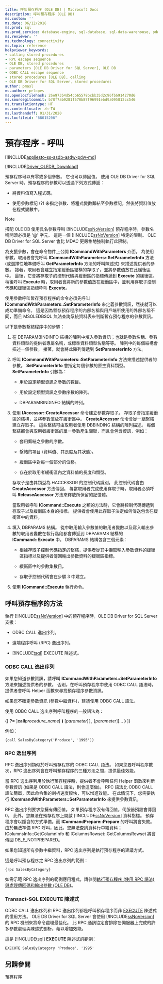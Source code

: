 ```yaml
---
title: 呼叫預存程序 (OLE DB) | Microsoft Docs
description: 呼叫預存程序 (OLE DB)
ms.custom: ''
ms.date: 06/12/2018
ms.prod: sql
ms.prod_service: database-engine, sql-database, sql-data-warehouse, pdw
ms.reviewer: ''
ms.technology: connectivity
ms.topic: reference
helpviewer_keywords:
- calling stored procedures
- RPC escape sequence
- OLE DB, stored procedures
- parameters [OLE DB Driver for SQL Server], OLE DB
- ODBC CALL escape sequence
- stored procedures [OLE DB], calling
- OLE DB Driver for SQL Server, stored procedures
author: pmasl
ms.author: pelopes
ms.openlocfilehash: 26e97354d54cb65578bcbb35d2c96fb6914270d6
ms.sourcegitcommit: b78f7ab9281f570b87f96991ebd9a095812cc546
ms.translationtype: HT
ms.contentlocale: zh-TW
ms.lasthandoff: 01/31/2020
ms.locfileid: "68015206"
---
```

# <a name="stored-procedures---calling"></a>預存程序 - 呼叫
[!INCLUDE[appliesto-ss-asdb-asdw-pdw-md](../../../includes/appliesto-ss-asdb-asdw-pdw-md.md)]

[!INCLUDE[Driver_OLEDB_Download](../../../includes/driver_oledb_download.md)]

  預存程序可以有零或多個參數。 它也可以傳回值。 使用 OLE DB Driver for SQL Server 時，預存程序的參數可以透過下列方式傳遞：  
  
-   將資料值寫入程式碼。  
  
-   使用參數標記 (?) 來指定參數、將程式變數繫結至參數標記，然後將資料值放在程式變數中。  
  
> [!NOTE]  
>  搭配 OLE DB 使用具名參數呼叫 [!INCLUDE[ssNoVersion](../../../includes/ssnoversion-md.md)] 預存程序時，參數名稱開頭必須是 '\@' 字元。 這是一個 [!INCLUDE[ssNoVersion](../../../includes/ssnoversion-md.md)] 特定的限制。 OLE DB Driver for SQL Server 會比 MDAC 更嚴格地強制執行此限制。  
  
 為支援參數，會在命令物件上公開 **ICommandWithParameters** 介面。 為使用參數，取用者會先呼叫 **ICommandWithParameters::SetParameterInfo** 方法 (或選擇性地準備呼叫 **GetParameterInfo** 方法的呼叫陳述式) 來描述提供者的參數。 接著，取用者會建立指定緩衝區結構的存取子，並將參數值放在此緩衝區中。 最後，它會將存取子的控制代碼與緩衝區的指標傳遞到 **Execute** 的緩衝區。 稍後呼叫 **Execute** 時，取用者會將新的參數值放在緩衝區中，並利用存取子控制代碼和緩衝區指標呼叫 **Execute**。  
  
 使用參數呼叫暫存預存程序的命令必須先呼叫 **ICommandWithParameters::SetParameterInfo** 來定義參數資訊，然後就可以成功準備命令。 這是因為暫存預存程序的內部名稱與用戶端所使用的外部名稱不同，而且 MSOLEDBSQL 無法查詢系統資料表來判斷暫存預存程序的參數資訊。  
  
 以下是參數繫結程序中的步驟：  
  
1.  在 DBPARAMBINDINFO 結構的陣列中填入參數資訊；也就是參數名稱、參數資料類型的提供者專屬名稱，或標準資料類型名稱等等。 陣列中的每個結構會描述一個參數。 接著，就會將此陣列傳遞到 **SetParameterInfo** 方法。  
  
2.  呼叫 **ICommandWithParameters::SetParameterInfo** 方法來描述提供者的參數。 **SetParameterInfo** 會指定每個參數的原生資料類型。 **SetParameterInfo** 引數為：  
  
    -   用於設定類型資訊之參數的數目。  
  
    -   用於設定類型資訊之參數序數的陣列。  
  
    -   DBPARAMBINDINFO 結構的陣列。  
  
3.  使用 **IAccessor::CreateAccessor** 命令建立參數存取子。 存取子會指定緩衝區的結構，並將參數值放在緩衝區中。 **CreateAccessor** 命令會從一組繫結建立存取子。 這些繫結可由取用者使用 DBBINDING 結構的陣列描述。 每個繫結都會與取用者緩衝區的單一參數產生關聯，而且會包含資訊，例如：  
  
    -   套用繫結之參數的序數。  
  
    -   繫結的項目 (資料值、其長度及其狀態)。  
  
    -   緩衝區中對每一個部分的位移。  
  
    -   存在於取用者緩衝區內之資料值的長度和類型。  
  
     存取子是由其類型為 HACCESSOR 的控制代碼識別。 此控制代碼會由 **CreateAccessor** 方法傳回。 每當取用者完成使用存取子時，取用者必須呼叫 **ReleaseAccessor** 方法來釋放所保留的記憶體。  
  
     當取用者呼叫 **ICommand::Execute** 之類的方法時，它會將控制代碼傳遞到存取子以及緩衝區本身的指標。 提供者會使用此存取子決定如何傳送包含在緩衝區中的資料。  
  
4.  填入 DBPARAMS 結構。 從中取用輸入參數值的取用者變數以及寫入輸出參數的取用者變數在執行階段都會傳遞到 DBPARAMS 結構的 **ICommand::Execute** 中。 DBPARAMS 結構包含三個元素：  
  
    -   根據存取子控制代碼指定的繫結，提供者從其中擷取輸入參數資料的緩衝區指標以及提供者傳回輸出參數資料的緩衝區指標。  
  
    -   緩衝區中的參數集數目。  
  
    -   存取子控制代碼會在步驟 3 中建立。  
  
5.  使用 **ICommand::Execute** 執行命令。  
  
## <a name="methods-of-calling-a-stored-procedure"></a>呼叫預存程序的方法  
 執行 [!INCLUDE[ssNoVersion](../../../includes/ssnoversion-md.md)] 中的預存程序時，OLE DB Driver for SQL Server 支援：  
  
-   ODBC CALL 逸出序列。  
  
-   遠端程序呼叫 (RPC) 逸出序列。  
  
-   [!INCLUDE[tsql](../../../includes/tsql-md.md)] EXECUTE 陳述式。  
  
### <a name="odbc-call-escape-sequence"></a>ODBC CALL 逸出序列  
 如果您知道參數資訊，請呼叫 **ICommandWithParameters::SetParameterInfo** 方法來描述提供者的參數。 否則，在呼叫預存程序中使用 ODBC CALL 語法時，提供者會呼叫 Helper 函數來尋找預存程序參數資訊。  
  
 如果您不確定參數資訊 (參數中繼資料)，建議使用 ODBC CALL 語法。  
  
 使用 ODBC CALL 逸出序列呼叫程序的一般語法為：  
  
 {[ **?=** ]**call**_procedure\_name_[ **(** [*parameter*][ **,** [_parameter_]]... **)** ]}  
  
 例如：  
  
```  
{call SalesByCategory('Produce', '1995')}  
```  
  
### <a name="rpc-escape-sequence"></a>RPC 逸出序列  
 RPC 逸出序列類似於呼叫預存程序的 ODBC CALL 語法。 如果您要呼叫程序數次，RPC 逸出序列會在呼叫預存程序的三種方法之間，提供最佳效能。  
  
 當 RPC 逸出序列用於執行預存程序時，提供者不會呼叫任何 Helper 函數來判斷參數資訊 (如果是 ODBC CALL 語法，則會這麼做)。 RPC 語法比 ODBC CALL 語法簡單，因此命令集的剖析速度較快，可以增進效能。 在此情況下，您需要執行 **ICommandWithParameters::SetParameterInfo** 來提供參數資訊。  
  
 RPC 逸出序列要求您擁有傳回值。 如果預存程序沒有傳回值，伺服器預設會傳回 0。 此外，您無法在預存程序上開啟 [!INCLUDE[ssNoVersion](../../../includes/ssnoversion-md.md)] 資料指標。 預存程序會以隱含的方式準備，而 **ICommandPrepare::Prepare** 的呼叫將會失敗。 由於無法準備 RPC 呼叫，因此，您無法查詢資料行中繼資料；IColumnsInfo::GetColumnInfo 和 IColumnsRowset::GetColumnsRowset 將會傳回 DB_E_NOTPREPARED。  
  
 如果您知道所有參數中繼資料，RPC 逸出序列是執行預存程序的建議方式。  
  
 這是呼叫預存程序之 RPC 逸出序列的範例：  
  
```  
{rpc SalesByCategory}  
```  
  
 如需示範 RPC 逸出序列的範例應用程式，請參閱[執行預存程序 &#40;使用 RPC 語法&#41; 與處理傳回碼和輸出參數 &#40;OLE DB&#41;](../../oledb/ole-db-how-to/results/execute-stored-procedure-with-rpc-and-process-output.md)。  
  
### <a name="transact-sql-execute-statement"></a>Transact-SQL EXECUTE 陳述式  
 ODBC CALL 逸出序列和 RPC 逸出序列都是呼叫預存程序而非 [EXECUTE](../../../t-sql/language-elements/execute-transact-sql.md) 陳述式的慣用方法。 OLE DB Driver for SQL Server 會使用 [!INCLUDE[ssNoVersion](../../../includes/ssnoversion-md.md)] 的 RPC 機制來將命令處理最佳化。 此 RPC 通訊協定會排除在伺服器上完成的許多參數處理與陳述式剖析，藉以增加效能。  
  
 這是 [!INCLUDE[tsql](../../../includes/tsql-md.md)] **EXECUTE** 陳述式的範例：  
  
```  
EXECUTE SalesByCategory 'Produce', '1995'  
```  
  
## <a name="see-also"></a>另請參閱  
 [預存程序](../../oledb/ole-db/stored-procedures.md)  
  
  

